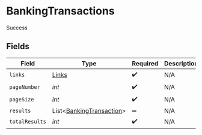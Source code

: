 # BankingTransactions

Success


## Fields

| Field                                                                 | Type                                                                  | Required                                                              | Description                                                           |
| --------------------------------------------------------------------- | --------------------------------------------------------------------- | --------------------------------------------------------------------- | --------------------------------------------------------------------- |
| `links`                                                               | [Links](../../models/shared/Links.md)                                 | :heavy_check_mark:                                                    | N/A                                                                   |
| `pageNumber`                                                          | *int*                                                                 | :heavy_check_mark:                                                    | N/A                                                                   |
| `pageSize`                                                            | *int*                                                                 | :heavy_check_mark:                                                    | N/A                                                                   |
| `results`                                                             | List<[BankingTransaction](../../models/shared/BankingTransaction.md)> | :heavy_minus_sign:                                                    | N/A                                                                   |
| `totalResults`                                                        | *int*                                                                 | :heavy_check_mark:                                                    | N/A                                                                   |